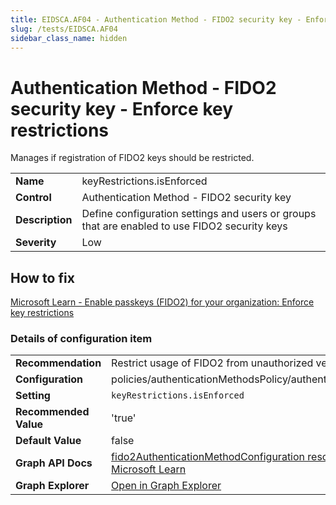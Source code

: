 ```yaml
---
title: EIDSCA.AF04 - Authentication Method - FIDO2 security key - Enforce key restrictions
slug: /tests/EIDSCA.AF04
sidebar_class_name: hidden
---
```


# Authentication Method - FIDO2 security key - Enforce key restrictions

Manages if registration of FIDO2 keys should be restricted.

| | |
|-|-|
| **Name** | keyRestrictions.isEnforced |
| **Control** | Authentication Method - FIDO2 security key |
| **Description** | Define configuration settings and users or groups that are enabled to use FIDO2 security keys |
| **Severity** | Low |

## How to fix

[Microsoft Learn - Enable passkeys (FIDO2) for your organization: Enforce key restrictions](https://learn.microsoft.com/en-us/entra/identity/authentication/how-to-enable-passkey-fido2#passkey-optional-settings)

### Details of configuration item
| | |
|-|-|
| **Recommendation** | Restrict usage of FIDO2 from unauthorized vendors or platforms |
| **Configuration** | policies/authenticationMethodsPolicy/authenticationMethodConfigurations('Fido2') |
| **Setting** | `keyRestrictions.isEnforced` |
| **Recommended Value** | 'true' |
| **Default Value** | false |
| **Graph API Docs** | [fido2AuthenticationMethodConfiguration resource type - Microsoft Graph v1.0 - Microsoft Learn](https://learn.microsoft.com/en-us/graph/api/resources/fido2authenticationmethodconfiguration) |
| **Graph Explorer** | [Open in Graph Explorer](https://developer.microsoft.com/en-us/graph/graph-explorer?request=policies/authenticationMethodsPolicy/authenticationMethodConfigurations('Fido2')&method=GET&version=beta&GraphUrl=https://graph.microsoft.com) |



